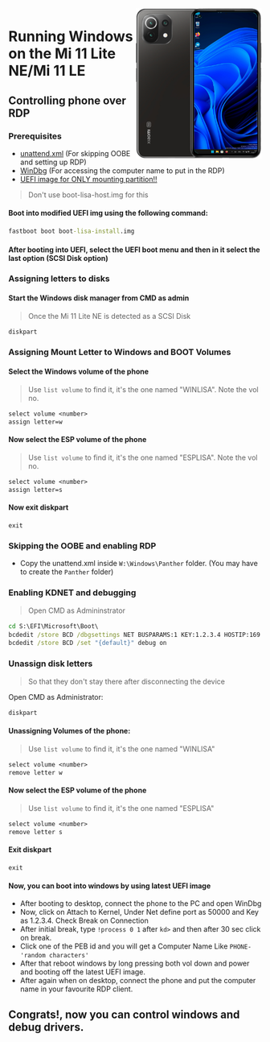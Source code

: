 <img align="right" src="https://github.com/ETCHDEV/Port-Windows-11-Xiaomi-11-Lite-NE/blob/main/lisa.png" width="250" alt="Windows 11 Running On a Mi 11 Lite NE">


# Running Windows on the Mi 11 Lite NE/Mi 11 LE

## Controlling phone over RDP

### Prerequisites
- [unattend.xml](https://github.com/ETCHDEV/Port-Windows-11-Xiaomi-11-Lite-NE/releases/download/v0.0.1/unattend.xml) (For skipping OOBE and setting up RDP)
- [WinDbg](https://aka.ms/windbg/download) (For accessing the computer name to put in the RDP)
- [UEFI image for ONLY mounting partition!!](https://github.com/ETCHDEV/Port-Windows-11-Xiaomi-11-Lite-NE/releases/download/v0.0.1/boot-lisa-install.img)

<!-- > Due to issues with DriverUpdater, install drivers after doing RDP setup and rebooting after you see desktop -->

> Don't use boot-lisa-host.img for this

#### Boot into modified UEFI img using the following command:
```cmd
fastboot boot boot-lisa-install.img
```
#### After booting into UEFI, select the UEFI boot menu and then in it select the last option (SCSI Disk option)

### Assigning letters to disks
#### Start the Windows disk manager from CMD as admin
> Once the Mi 11 Lite NE is detected as a SCSI Disk

```cmd
diskpart
```

### Assigning Mount Letter to Windows and BOOT Volumes

#### Select the Windows volume of the phone
> Use `list volume` to find it, it's the one named "WINLISA". Note the vol no.
```diskpart
select volume <number>
assign letter=w
```
#### Now select the ESP volume of the phone
> Use `list volume` to find it, it's the one named "ESPLISA". Note the vol no.

```diskpart
select volume <number>
assign letter=s
```
#### Now exit diskpart
```diskpart
exit
```

### Skipping the OOBE and enabling RDP
- Copy the unattend.xml inside ```W:\Windows\Panther``` folder. (You may have to create the ```Panther``` folder)

### Enabling KDNET and debugging
> Open CMD as Admininstrator
```cmd
cd S:\EFI\Microsoft\Boot\
bcdedit /store BCD /dbgsettings NET BUSPARAMS:1 KEY:1.2.3.4 HOSTIP:169.254.255.255 PORT:50000 NODHCP
bcdedit /store BCD /set "{default}" debug on
```

### Unassign disk letters
> So that they don't stay there after disconnecting the device

Open CMD as Administrator:
```cmd
diskpart
```

#### Unassigning Volumes of the phone:
> Use `list volume` to find it, it's the one named "WINLISA"

```diskpart
select volume <number>
remove letter w
```

#### Now select the ESP volume of the phone
> Use `list volume` to find it, it's the one named "ESPLISA"

```diskpart
select volume <number>
remove letter s
```

#### Exit diskpart
```diskpart
exit
```

#### Now, you can boot into windows by using latest UEFI image
- After booting to desktop, connect the phone to the PC and open WinDbg
- Now, click on Attach to Kernel, Under Net define port as 50000 and Key as 1.2.3.4. Check Break on Connection
- After initial break, type ```!process 0 1``` after ```kd>``` and then after 30 sec click on break.
- Click one of the PEB id and you will get a Computer Name Like ```PHONE-'random characters'```
- After that reboot windows by long pressing both vol down and power and booting off the latest UEFI image.
- After again when on desktop, connect the phone and put the computer name in your favourite RDP client.

## Congrats!, now you can control windows and debug drivers.

